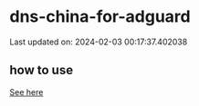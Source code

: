 # dns-china-for-adguard

Last updated on: 2024-02-03 00:17:37.402038

## how to use

[See here](https://github.com/AdguardTeam/AdGuardHome/wiki/Configuration#upstreams-from-file)